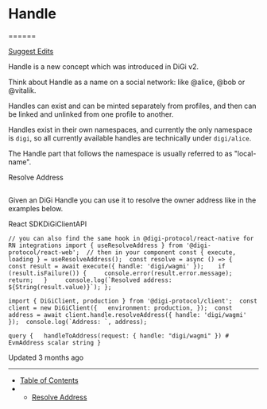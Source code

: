 # Handle
======

[Suggest Edits](/edit/handle)

Handle is a new concept which was introduced in DiGi v2.

Think about Handle as a name on a social network: like @alice, @bob or @vitalik.

Handles can exist and can be minted separately from profiles, and then can be linked and unlinked from one profile to another.

Handles exist in their own namespaces, and currently the only namespace is `digi`, so all currently available handles are technically under `digi/alice`.

The Handle part that follows the namespace is usually referred to as "local-name".

Resolve Address

[](#resolve-address)
---------------------------------------

Given an DiGi Handle you can use it to resolve the owner address like in the examples below.

React SDKDiGiClientAPI

``// you can also find the same hook in @digi-protocol/react-native for RN integrations import { useResolveAddress } from '@digi-protocol/react-web';  // then in your component const { execute, loading } = useResolveAddress();  const resolve = async () => {   const result = await execute({ handle: 'digi/wagmi' });    if (result.isFailure()) {     console.error(result.error.message);     return;   }     console.log(`Resolved address: ${String(result.value)}`); };``

``import { DiGiClient, production } from '@digi-protocol/client';  const client = new DiGiClient({   environment: production, });  const address = await client.handle.resolveAddress({ handle: 'digi/wagmi' });  console.log(`Address: `, address);``

`query {   handleToAddress(request: { handle: "digi/wagmi" }) # EvmAddress scalar string }`

Updated 3 months ago

* * *

*   [Table of Contents](#)
*   *   [Resolve Address](#resolve-address)
